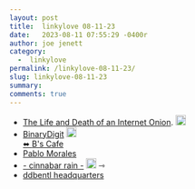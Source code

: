 ```yaml
---
layout: post
title:  linkylove 08-11-23
date:   2023-08-11 07:55:29 -0400r
author: joe jenett
category:
  -  linkylove
permalink: /linkylove-08-11-23/
slug: linkylove-08-11-23
summary: 
comments: true
---
```

<ul class="linkylove">
	<li><a title="The Life and Death of an Internet Onion" href="https://the-life-and-death-of-an-internet-onion.com/">The Life and Death of an Internet Onion</a>. <a class="normaltext" title="source" href="https://waxy.org/2023/08/the-life-and-death-of-an-internet-onion/"><img src="https://iwebthings.joejenett.com/images/left-arrow.png" alt="" width="18"></a></li>
	<li><a title="BinaryDigit" href="https://binarydigit.neocities.org/">BinaryDigit</a> <a class="normaltext" title="source" href="https://cs.sjoy.lol/"><img src="https://iwebthings.joejenett.com/images/left-arrow.png" alt="" width="18"><br>⬌ <a title="BinaryDigit's Cafe" href="https://binarydigit.cafe/">B's Cafe</a>
	</li>
	<li><a title="Pablo Morales" href="https://lifeofpablo.com/">Pablo Morales</a>
	</li>
	<li><a title="Dime" href="https://rainy.gay/">- cinnabar rain -</a> <a class="normaltext" title="source" href="https://search.marginalia.nu/explore/random"><img src="https://iwebthings.joejenett.com/images/left-arrow.png" alt="" width="18"></a> <span title="led to site shown below">⇾</span>
	</li>
	<li><a title="bentl" href="https://ddbentl.com/">ddbentl headquarters</a>
	</li>
</ul>
<a href="https://brid.gy/publish/mastodon"></a>